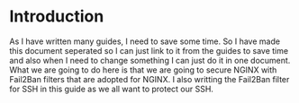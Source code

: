 # Introduction
As I have written many guides, I need to save some time. So I have made this document seperated so I can just link to it from the guides to save time and also when I need to change something I can just do it in one document.<br>
What we are going to do here is that we are going to secure NGINX with Fail2Ban filters that are adopted for NGINX.
I also writting the Fail2Ban filter for SSH in this guide as we all want to protect our SSH.

